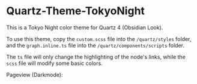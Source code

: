 # Quartz-Theme-TokyoNight

This is a Tokyo Night color theme for Quartz 4 (Obsidian Look).

To use this theme, copy the `custom.scss` file into the `/quartz/styles` folder, and the `graph.inline.ts` file into the `/quartz/components/scripts` folder.

The `ts` file will only change the highlighting of the node's links, while the `scss` file will modify some basic colors.


Pageview (Darkmode):
[](https://github.com/nutusSar/Quartz-Theme-TokyoNight/edit/main/ShowcaseImages/Darkmode1.png)
